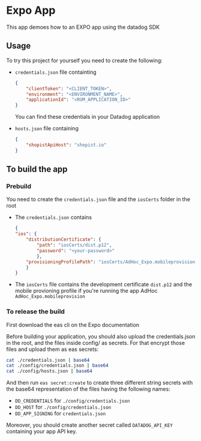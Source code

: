 # Expo App

This app demoes how to an EXPO app using the datadog SDK

## Usage

To try this project for yourself you need to create the following:

- `credentials.json` file containting

    ```json
    {
        "clientToken": "<CLIENT_TOKEN>",
        "environment": "<ENVIRONMENT_NAME>",
        "applicationId": "<RUM_APPLICATION_ID>"
    }
    ```

    You can find these credentials in your Datadog application

- `hosts.json` file containing

    ```json
    {
        "shopistApiHost": "shopist.io"
    }
    ```

## To build the app

### Prebuild

You need to create the `credentials.json` file and the `iosCerts` folder in the root

- The `credentials.json` contains

    ```json
    {
    "ios": {
        "distributionCertificate": {
            "path": "iosCerts/dist.p12",
            "password": "<your-password>"
            },
        "provisioningProfilePath": "iosCerts/AdHoc_Expo.mobileprovision"
        }
    }
    ```

- The `iosCerts` file contains the development certificate `dist.p12` and the mobile provioning profile if you're running the app AdHoc `AdHoc_Expo.mobileprovision`

### To release the build

First download the eas cli on the Expo documentation

Before building your application, you should also upload the credentials.json in the root, and the files inside config/ as secrets. For that encrypt those files and upload them as eas secrets:

```bash
cat ./credentials.json | base64
cat ./config/credentials.json | base64
cat ./config/hosts.json | base64
```

And then run `eas secret:create` to create three different string secrets with the base64 representation of the files having the following names:

- `DD_CREDENTIALS` for `./config/credentials.json`
- `DD_HOST` for `./config/credentials.json`
- `DD_APP_SIGNING` for `credentials.json`

Moreover, you should create another secret called `DATADOG_API_KEY` containing your app API key.
